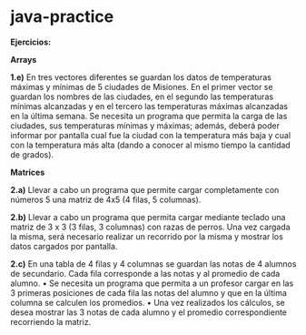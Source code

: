 # java-practice
**Ejercicios:**

**Arrays**

**1.e)** En tres vectores diferentes se guardan los datos de temperaturas máximas y
mínimas de 5 ciudades de Misiones. En el primer vector se guardan los
nombres de las ciudades, en el segundo las temperaturas mínimas alcanzadas
y en el tercero las temperaturas máximas alcanzadas en la última semana. Se
necesita un programa que permita la carga de las ciudades, sus temperaturas
mínimas y máximas; además, deberá poder informar por pantalla cual fue la
ciudad con la temperatura más baja y cual con la temperatura más alta (dando
a conocer al mismo tiempo la cantidad de grados).

**Matrices**

**2.a)** Llevar a cabo un programa que permite cargar completamente con números 5
una matriz de 4x5 (4 filas, 5 columnas).

**2.b)** Llevar a cabo un programa que permita cargar mediante teclado una matriz de
3 x 3 (3 filas, 3 columnas) con razas de perros. Una vez cargada la misma,
será necesario realizar un recorrido por la misma y mostrar los datos
cargados por pantalla.

**2.c)** En una tabla de 4 filas y 4 columnas se guardan las notas de 4 alumnos de
secundario. Cada fila corresponde a las notas y al promedio de cada alumno.
• Se necesita un programa que permita a un profesor cargar en las 3
primeras posiciones de cada fila las notas del alumno y que en la última
columna se calculen los promedios.
• Una vez realizados los cálculos, se desea mostrar las 3 notas de cada
alumno y el promedio correspondiente recorriendo la matriz.
